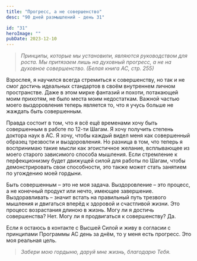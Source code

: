 ```yaml
---
title: "Прогресс, а не совершенство"
desc: "90 дней размышлений - день 31"

id: "31"
heroImage: ""
pubDate: 2023-12-10
---
```

> _Принципы, которые мы установили, являются руководством для роста. Мы
> притязаем лишь на духовный прогресс, а не на духовное совершенство. (Белая
> книга АС, стр. 255)_

Взрослея, я научился всегда стремиться к совершенству, но так и не смог
достичь идеальных стандартов в своём внутреннем личном пространстве. Даже в
этом мирке фантазий и похоти, потакающей моим прихотям, не было места моим
недостаткам. Важной частью моего выздоровления теперь является то, что я учусь
больше не жаждать быть совершенным.

Правда состоит в том, что я всё ещё временами хочу быть совершенным в работе
по 12-ти Шагам. Я хочу получить степень доктора наук в АС. Я хочу, чтобы
каждый видел меня как совершенный образец трезвости и выздоровления. Но
разница в том, что теперь я воспринимаю такие мысли как эгоистичное желание,
всплывающее из моего старого зависимого способа мышления. Если стремление к
перфекционизму будет движущей силой для работы по Шагам, чтобы демонстрировать
свои способности, это также может стать занятием по угождению моей гордыни.

Быть совершенным – это не моя задача. Выздоровление – это процесс, а не
конечный продукт или нечто, имеющее завершение. Выздоравливать – значит встать
на правильный путь трезвого мышления и двигаться вперёд к здоровой и
счастливой жизни. Это процесс возрастания длиною в жизнь. Могу ли я достичь
совершенства? Нет. Могу ли я продвигаться к совершенству? Да.

Если я остаюсь в контакте с Высшей Силой и живу в согласии с принципами
Программы АС день за днём, то у меня есть прогресс. Это моя реальная цель.

> _Забери мою гордыню, даруй мне жизнь, благодарю Тебя._

